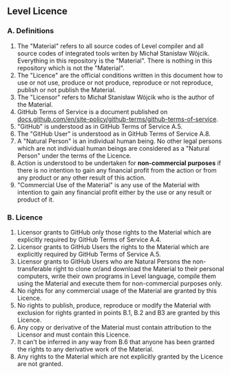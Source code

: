 ## Level Licence

### A. Definitions

<ol>
<li> The "Material" refers to all source codes of Level compiler and all source codes of integrated 
tools writen by Michał Stanisław Wójcik. 
Everything in this repository is the "Material". There is nothing in this repository which is not the 
"Material". 
</li>
<li>The "Licence" are the official conditions written in this document how to use or not use, produce or not produce, 
reproduce or not reproduce, publish or not publish the Material.</li>
<li>The "Licensor" refers to Michał Stanisław Wójcik who is
the author of the Material.
</li>
<li>GitHub Terms of Service is a document published on <a href="https://docs.github.com/en/site-policy/github-terms/github-terms-of-service">docs.github.com/en/site-policy/github-terms/github-terms-of-service</a>.</li>
<li>"GitHub" is understood 
as in GitHub Terms of Service A.5.</li>
<li>The "GitHub User" is understood as in GitHub Terms of Service A.8.</li>
<li>A "Natural Person" is an individual human being. No other legal persons which are not 
individual human beings are considered as a "Natural Person" under the terms of the Licence.</li>
<li>Action is understood to be undertaken for <b>non-commercial purposes</b> 
if there is no intention to gain any financial profit from the action or from any product 
or any other result of this action.</li>
<li>"Commercial Use of the Material" is any use of the Material with intention to gain any 
financial profit either by the use or any result or product of it.</li>
</ol>

### B. Licence
<ol>
<li> Licensor grants to GitHub only 
those rights to the Material which are explicitly required by GitHub Terms of Service A.4.</li>
<li>
Licensor grants to GitHub Users the rights to the Material which are explicitly required by GitHub Terms of Service A.5.
</li>
<li>
Licensor grants to GitHub Users who are Natural Persons the non-transferable right to clone 
or/and download the Material to their personal computers, write their own programs 
in Level language, compile them using the Material and execute them for 
non-commercial purposes only.
</li>
<li>
No rights for any commercial usage of the Material are granted by this Licence.
</li>
<li>
No rights to publish, produce, reproduce or modify the Material 
with exclusion for rights granted in points B.1, B.2 and B3 are granted by this Licence. 
</li>
<li>
Any copy or derivative of the Material must contain attribution to the Licensor and must contain this Licence.
</li>
<li>
It can't be inferred in any way from B.6 that anyone has been granted the rights to any derivative 
work of the Material. 
</li>
<li>
Any rights to the Material which are not explicitly granted by the Licence are not granted.
</li>
</ol>
